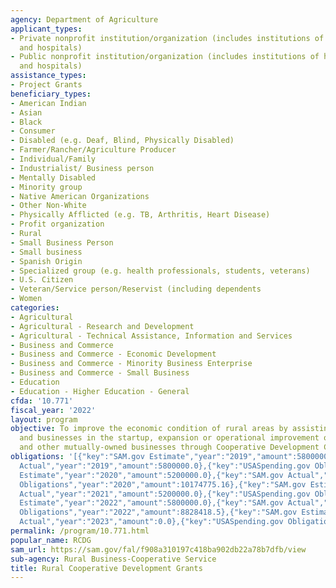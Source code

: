 ```yaml
---
agency: Department of Agriculture
applicant_types:
- Private nonprofit institution/organization (includes institutions of higher education
  and hospitals)
- Public nonprofit institution/organization (includes institutions of higher education
  and hospitals)
assistance_types:
- Project Grants
beneficiary_types:
- American Indian
- Asian
- Black
- Consumer
- Disabled (e.g. Deaf, Blind, Physically Disabled)
- Farmer/Rancher/Agriculture Producer
- Individual/Family
- Industrialist/ Business person
- Mentally Disabled
- Minority group
- Native American Organizations
- Other Non-White
- Physically Afflicted (e.g. TB, Arthritis, Heart Disease)
- Profit organization
- Rural
- Small Business Person
- Small business
- Spanish Origin
- Specialized group (e.g. health professionals, students, veterans)
- U.S. Citizen
- Veteran/Service person/Reservist (including dependents
- Women
categories:
- Agricultural
- Agricultural - Research and Development
- Agricultural - Technical Assistance, Information and Services
- Business and Commerce
- Business and Commerce - Economic Development
- Business and Commerce - Minority Business Enterprise
- Business and Commerce - Small Business
- Education
- Education - Higher Education - General
cfda: '10.771'
fiscal_year: '2022'
layout: program
objective: To improve the economic condition of rural areas by assisting individuals
  and businesses in the startup, expansion or operational improvement of rural cooperatives
  and other mutually-owned businesses through Cooperative Development Centers.
obligations: '[{"key":"SAM.gov Estimate","year":"2019","amount":5800000.0},{"key":"SAM.gov
  Actual","year":"2019","amount":5800000.0},{"key":"USASpending.gov Obligations","year":"2019","amount":6291845.3},{"key":"SAM.gov
  Estimate","year":"2020","amount":5200000.0},{"key":"SAM.gov Actual","year":"2020","amount":5800000.0},{"key":"USASpending.gov
  Obligations","year":"2020","amount":10174775.16},{"key":"SAM.gov Estimate","year":"2021","amount":5800000.0},{"key":"SAM.gov
  Actual","year":"2021","amount":5200000.0},{"key":"USASpending.gov Obligations","year":"2021","amount":-1124.98},{"key":"SAM.gov
  Estimate","year":"2022","amount":5800000.0},{"key":"SAM.gov Actual","year":"2022","amount":5800000.0},{"key":"USASpending.gov
  Obligations","year":"2022","amount":8828418.5},{"key":"SAM.gov Estimate","year":"2023","amount":5200000.0},{"key":"SAM.gov
  Actual","year":"2023","amount":0.0},{"key":"USASpending.gov Obligations","year":"2023","amount":0.0}]'
permalink: /program/10.771.html
popular_name: RCDG
sam_url: https://sam.gov/fal/f908a310197c418ba902db22a78b7dfb/view
sub-agency: Rural Business-Cooperative Service
title: Rural Cooperative Development Grants
---
```

